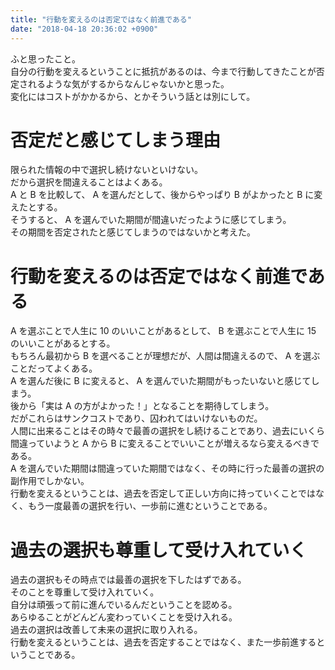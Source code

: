 ```yaml
---
title: "行動を変えるのは否定ではなく前進である"
date: "2018-04-18 20:36:02 +0900"
---
```


ふと思ったこと。  
自分の行動を変えるということに抵抗があるのは、今まで行動してきたことが否定されるような気がするからなんじゃないかと思った。  
変化にはコストがかかるから、とかそういう話とは別にして。

# 否定だと感じてしまう理由

限られた情報の中で選択し続けないといけない。  
だから選択を間違えることはよくある。  
A と B を比較して、 A を選んだとして、後からやっぱり B がよかったと B に変えたとする。  
そうすると、 A を選んでいた期間が間違いだったように感じてしまう。  
その期間を否定されたと感じてしまうのではないかと考えた。

# 行動を変えるのは否定ではなく前進である  

A を選ぶことで人生に 10 のいいことがあるとして、 B を選ぶことで人生に 15 のいいことがあるとする。  
もちろん最初から B を選べることが理想だが、人間は間違えるので、 A を選ぶことだってよくある。  
A を選んだ後に B に変えると、 A を選んでいた期間がもったいないと感じてしまう。  
後から「実は A の方がよかった！」となることを期待してしまう。  
だがこれらはサンクコストであり、囚われてはいけないものだ。  
人間に出来ることはその時々で最善の選択をし続けることであり、過去にいくら間違っていようと A から B に変えることでいいことが増えるなら変えるべきである。  
A を選んでいた期間は間違っていた期間ではなく、その時に行った最善の選択の副作用でしかない。  
行動を変えるということは、過去を否定して正しい方向に持っていくことではなく、もう一度最善の選択を行い、一歩前に進むということである。

# 過去の選択も尊重して受け入れていく

過去の選択もその時点では最善の選択を下したはずである。  
そのことを尊重して受け入れていく。  
自分は頑張って前に進んでいるんだということを認める。  
あらゆることがどんどん変わっていくことを受け入れる。  
過去の選択は改善して未来の選択に取り入れる。  
行動を変えるということは、過去を否定することではなく、また一歩前進するということである。
